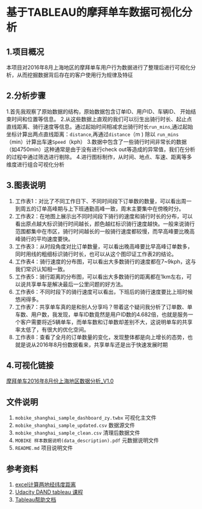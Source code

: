 # 基于TABLEAU的摩拜单车数据可视化分析

## 1.项目概况
本项目对2016年8月上海地区的摩拜单车用户行为数据进行了整理后进行可视化分析，从而挖掘数据背后存在的客户使用行为规律及特征

## 2.分析步骤
1.首先我观察了原始数据的结构，原始数据包含订单ID、用户ID、车辆ID、
开始结束时间和位置等信息。
2.从这些数据上直观的我们可以衍生出骑行时长、起止点直线距离、骑行速度等信息。通过起始时间相减求出骑行时长`run_mins`,通过起始坐标计算出两点直线距离：`distance`,再通过`distance`（m
) 除以 `run_mins` （min）计算出车速`Speed`（kph）
3.数据中包含了一些骑行时间非常长的数据（如4750min）这种通常是由于没有进行check out等造成的异常值，我们在分析的过程中通过筛选进行剔除。
4.进行图标制作，从时间、地点、车速、距离等多维度进行组合可视化分析

## 3.图表说明
1. 工作表1：对比了不同工作日下、不同时间段下订单数的数量，可以看出周一到周五的订单高峰期与上下班通勤高峰一致，周末主要集中在傍晚时分。
2. 工作表2：在地图上展示出不同时间段下骑行的速度和骑行时长的分布，可以看出原点越大标识骑行时间越长，颜色越红标识骑行速度越快。一般来说骑行范围都集中在市区，骑行时间越长的一般骑行速度都较慢，而早高峰要比晚高峰骑行的平均速度要快。
3. 工作表3：从时段角度对比订单数量，可以看出晚高峰要比早高峰订单数多，同时用线的粗细标识骑行时长，也可以从这个图印证工作表2的结论。
4. 工作表4：骑行速度的分布图，可以看出大多数骑行的速度都在7~9kph，这与我们常识认知相一致。
5. 工作表5：骑行距离的分布图，可以看出大多数骑行的距离都在1km左右，可以说共享单车是解决最后一公里问题的好方法。
6. 工作表6：不同时段下的骑行速度可以看出，下班后的骑行速度要比上班时候悠闲得多。
7. 工作表7：共享单车真的是和别人分享吗？带着这个疑问我分析了订单数、单车数、用户数，我发现，单车ID数竟然是用户ID数的4.682倍，也就是服务一个客户需要将近5辆单车，而单车数和订单数却差别不大，这说明单车的共享率太低了，有很大的优化空间。
8. 工作表8：查看了全月的订单数量的变化，发现整体都是向上增长的态势，也就是说从2016年8月份数据看来，共享单车还是出于快速发展时期

## 4.可视化链接
[摩拜单车2016年8月份上海地区数据分析_V1.0](https://public.tableau.com/profile/erick2761#!/vizhome/mobike_shanghai_sample_dashboard_zy/1_2?publish=yes)

## 文件说明
1. `mobike_shanghai_sample_dashboard_zy.twbx` 可视化主文件
2. `mobike_shanghai_sample_updated.csv` 数据源文件
3. `mobike_shanghai_sample_clean.csv` 清理后数据文件
4. `MOBIKE 样本数据说明(data_description).pdf` 元数据说明文件
5. `README.md` 项目说明文件

## 参考资料
1. [excel计算两地经纬度距离](https://jingyan.baidu.com/article/48b558e34df4d47f39c09a42.html)
2. [Udacity DAND tableau 课程](https://review.udacity.com/#!/rubrics/1300/view)
3. [Tableau帮助文档](https://onlinehelp.tableau.com/v10.4/pro/desktop/zh-cn/help.htm#extracting_data.html)
